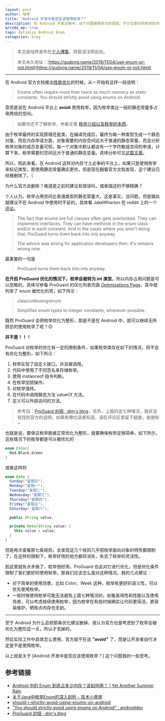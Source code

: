 ```yaml
---
layout: post
author: 咕咚
title: "Android 开发中是否应该使用枚举？"
description: 在 Android 开发过程中，这个问题被很多次的提起，不少文章分析枚举的内存占用情况，后来在 Android 官方的内存优化文档中提出，不建议使用枚举，但是现在的官方文档却已将次建议删除，这背后都有哪些值得关心的东西呢？一起看看... 
qrcode_mp: true
tags: Optimize Android Enum
categories: blog 
---
```


> 本文由咕咚发布在[个人博客](gudong.name/blog)，转载请注明出处。
>
> 本文永久地址：[https://gudong.name/2019/11/04/use-enum-or-not.html](https://gudong.name/2019/11/04/use-enum-or-not.html)

---

在 Android 官方文档推出[性能优化](https://developer.android.com/topic/performance/)的时候，从一开始有这样一段说明：

> Enums often require more than twice as much memory as static constants. You should strictly avoid using enums on Android.

意思是说在 Android 平台上 **avoid** 使用枚举，因为枚举类比一般的静态常量多占用两倍的空间。

> 如果你还不了解枚举，参看文章 [枚举介绍以及枚举的本质](../../../2019/11/08/enum-introduce.html)。

由于枚举最终的实现原理还是类，在编译完成后，最终为每一种类型生成一个静态对象，而在内存申请方面，对象需要的内存空间远大于普通的静态常量，而且分析枚举对象的成员变量可知，每一个对象中默认都会有一个字符数组空间的申请，计算下来，枚举需要的空间远大于普通的静态变量。具体分析可见[这篇文章](https://www.liaohuqiu.net/cn/posts/android-enum-memory-usage/)。

所以，照此来看，在 Android 这样对内存寸土必争的平台上，如果只是使用枚举来标记类型，那使用静态常量确实更优，但是现在翻看官方文档发现，这个建议已经被删除了。（

为什么官方会删除？难道是之前的建议有错误吗，或者描述的不够精确？

个人认为，枚举占用空间比普通类型的静态常量大，这是事实，没问题，但是据此就建议不在 Android 中使用时不妥的，具体看 JakeWharton 在 reddit 上的一个[评论](https://www.reddit.com/r/androiddev/comments/7so7ne/you_should_strictly_avoid_using_enums_on_android/?utm_source=share&utm_medium=web2x)。

> The fact that enums are full classes often gets overlooked. They can implement interfaces. They can have methods in the enum class and/or in each constant. And in the cases where you aren't doing that, ProGuard turns them back into ints anyway.
>
> The advice was wrong for application developers then. It's remains wrong now.

最重要的一句是

> ProGuard turns them back into ints anyway.

**在开启 ProGuard 优化的情况下，枚举会被转为 int 类型**，所以内存占用问题是可以忽略的。具体可参看 ProGuard 的优化列表页面 [Optimizations Page](http://proguard.sourceforge.net/manual/optimizations.html)，其中就列举了 enum 被优化的项，如下所示：

> class/unboxing/enum
>
> Simplifies enum types to integer constants, whenever possible.

既然 ProGuard 会把枚举优化为整形，那是不是在 Android 中，就可以继续无所顾忌的使用枚举了呢？😊

**并不是！！！**

ProGuard 对枚举的优化有一定的限制条件，如果枚举类存在如下的情况，将不会有优化为整形，如下所示：

1. 枚举实现了自定义接口。并且被调用。
2. 代码中使用了不同签名来存储枚举。
3. 使用 instanceof 指令判断。
4. 在枚举加锁操作。
5. 对枚举强转。
6. 在代码中调用静态方法 valueOf 方法。
7. 定义可以外部访问的方法。

> 参考自：[ProGuard 初探 · dim's blog](https://dim.red/2019/01/28/proguard_exploration/)，另外，上面的这七种情况，我并没有找到官方的说明，如果有哪位读者知道，请在评论区里留下链接，谢谢啦~ 

也就是说，要保证枚举能被正常优化为整形，就要确保枚举足够简单，如下所示，这些情况下的枚举都是可以被优化的

```java
enum Color{
  Red,Black,Green
}
```

或者这样的

```java
enum Date {
  Sunday("星期日"), 
  Monday("星期一"), 
  Tuesday("星期二"), 
  Wednesday("星期三"), 
  Thursday("星期四"), 
  Friday("星期五"), 
  Saturday("星期六");

  public String value;

  private Date(String value) {
    this.value = value;
  }
}
```

但是再次查看那七条规则，会发现这几个规则几乎把枚举面向对象的特性都限制了，在这样的限制下，枚举好用的地方都将消失，失去了枚举的灵活性。

到这里就有点矛盾了，枚举很好用，ProGuard 也会对它进行优化，但是优化条件限制了我们更好的使用枚举，那我们应该怎么面对这种情况，我的几点建议：

* 对于简单的使用场景，比如 Color、Week 这种，枚举有更好的语义性，可以优先使用枚举。
* 一些时候使用枚举可能无法避免上面七种情况的，权衡易用性和性能以及使用场景，可以考虑继续使用枚举，因为枚举在有些时候确实让代码更简洁，更容易维护，牺牲点内存也无妨。

---

至于 Android 为什么会把那条优化建议删掉，我认为官方也是考虑到了枚举会被优化为整形这一点，所以才去掉的。

然后实际工作中具体怎么使用，官方就不在说  **”avoid“** 了，而是让开发者自行决定是不是使用枚举。

以上就是关于 [Android 开发中是否应该使用枚举？] 这个问题我的一些思考。



## 参考链接

* [Android 中的 Enum 到底占多少内存？该如何用？ \| Yet Another Summer Rain](https://www.liaohuqiu.net/cn/posts/android-enum-memory-usage/)
* [关于Java中枚举Enum的深入剖析 \- 技术小黑屋](https://droidyue.com/blog/2016/11/29/dive-into-enum/)
* [should-i-strictly-avoid-using-enums-on-android](https://stackoverflow.com/a/29972028/4318748)
* ["You should strictly avoid using enums on Android" : androiddev](https://www.reddit.com/r/androiddev/comments/7so7ne/you_should_strictly_avoid_using_enums_on_android/)
* [ProGuard 初探 · dim's blog](https://dim.red/2019/01/28/proguard_exploration/)

